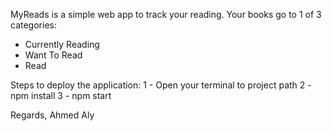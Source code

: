 
MyReads is a simple web app to track your reading.
Your books go to 1 of 3 categories:
 - Currently Reading
 - Want To Read
 - Read

Steps to deploy the application:
 1 - Open your terminal to project path
 2 - npm install
 3 - npm start

Regards,
Ahmed Aly
